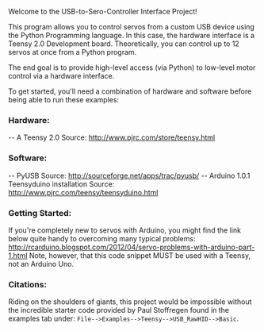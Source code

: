 Welcome to the USB-to-Sero-Controller Interface Project!

This program allows you to control servos from a custom USB device using the 
Python Programming language.  In this case, the hardware interface is a 
Teensy 2.0 Development board.  Theoretically, you can control up to 12 
servos at once from a Python program.

The end goal is to provide high-level access (via Python) to low-level motor 
control via a hardware interface.

To get started, you'll need a combination of hardware and software before 
being able to run these examples:

### Hardware:
-- A Teensy 2.0
   Source: http://www.pjrc.com/store/teensy.html
### Software:
-- PyUSB
   Source: http://sourceforge.net/apps/trac/pyusb/
-- Arduino 1.0.1 Teensyduino installation
   Source: http://www.pjrc.com/teensy/teensyduino.html

### Getting Started:
  If you're completely new to servos with Arduino, you might find the link 
below quite handy to overcoming many typical problems:
http://rcarduino.blogspot.com/2012/04/servo-problems-with-arduino-part-1.html
Note, however, that this code snippet MUST be used with a Teensy, not an 
Arduino Uno.

### Citations:
  Riding on the shoulders of giants, this project would be impossible without
 the incredible starter code provided by Paul Stoffregen found in the examples 
tab under: `File-->Examples-->Teensy-->USB_RawHID-->Basic`.



